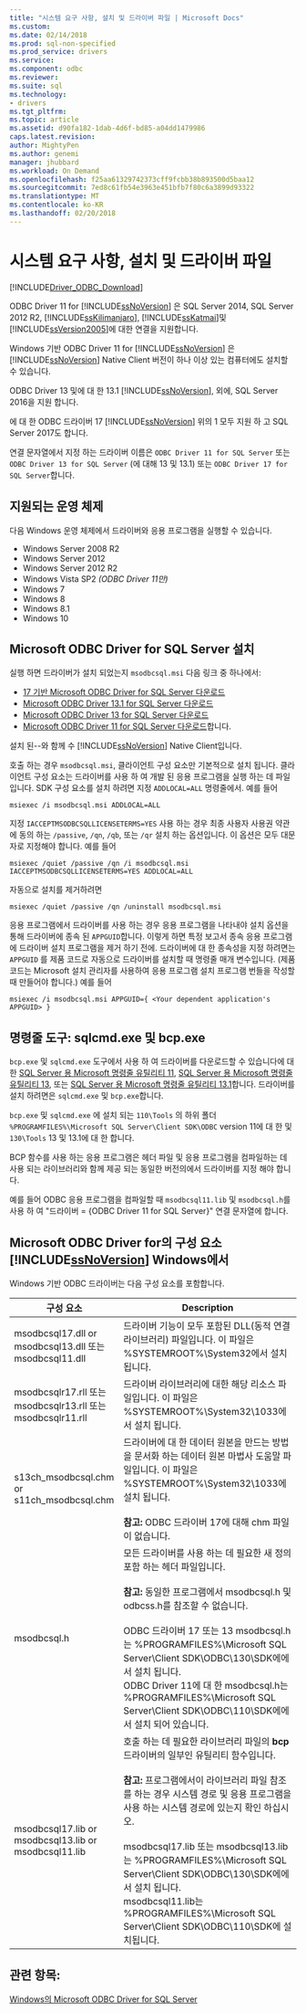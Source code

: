```yaml
---
title: "시스템 요구 사항, 설치 및 드라이버 파일 | Microsoft Docs"
ms.custom: 
ms.date: 02/14/2018
ms.prod: sql-non-specified
ms.prod_service: drivers
ms.service: 
ms.component: odbc
ms.reviewer: 
ms.suite: sql
ms.technology:
- drivers
ms.tgt_pltfrm: 
ms.topic: article
ms.assetid: d90fa182-1dab-4d6f-bd85-a04dd1479986
caps.latest.revision: 
author: MightyPen
ms.author: genemi
manager: jhubbard
ms.workload: On Demand
ms.openlocfilehash: f25aa61329742373cff9fcbb38b893500d5baa12
ms.sourcegitcommit: 7ed8c61fb54e3963e451bfb7f80c6a3899d93322
ms.translationtype: MT
ms.contentlocale: ko-KR
ms.lasthandoff: 02/20/2018
---
```

# <a name="system-requirements-installation-and-driver-files"></a>시스템 요구 사항, 설치 및 드라이버 파일
[!INCLUDE[Driver_ODBC_Download](../../../includes/driver_odbc_download.md)]

ODBC Driver 11 for [!INCLUDE[ssNoVersion](../../../includes/ssnoversion_md.md)] 은 SQL Server 2014, SQL Server 2012 R2, [!INCLUDE[ssKilimanjaro](../../../includes/sskilimanjaro_md.md)], [!INCLUDE[ssKatmai](../../../includes/sskatmai_md.md)]및 [!INCLUDE[ssVersion2005](../../../includes/ssversion2005_md.md)]에 대한 연결을 지원합니다.  
  
Windows 기반 ODBC Driver 11 for [!INCLUDE[ssNoVersion](../../../includes/ssnoversion_md.md)] 은 [!INCLUDE[ssNoVersion](../../../includes/ssnoversion_md.md)] Native Client 버전이 하나 이상 있는 컴퓨터에도 설치할 수 있습니다.  
  
ODBC Driver 13 및에 대 한 13.1 [!INCLUDE[ssNoVersion](../../../includes/ssnoversion_md.md)], 외에, SQL Server 2016을 지원 합니다. 

에 대 한 ODBC 드라이버 17 [!INCLUDE[ssNoVersion](../../../includes/ssnoversion_md.md)] 위의 1 모두 지원 하 고 SQL Server 2017도 합니다.
  
연결 문자열에서 지정 하는 드라이버 이름은 `ODBC Driver 11 for SQL Server` 또는 `ODBC Driver 13 for SQL Server` (에 대해 13 및 13.1) 또는 `ODBC Driver 17 for SQL Server`합니다.
  
## <a name="supported-operating-systems"></a>지원되는 운영 체제

다음 Windows 운영 체제에서 드라이버와 응용 프로그램을 실행할 수 있습니다.  

-   Windows Server 2008 R2 
-   Windows Server 2012
-   Windows Server 2012 R2    
-   Windows Vista SP2 *(ODBC Driver 11만)*  
-   Windows 7  
-   Windows 8
-   Windows 8.1
-   Windows 10
  
## <a name="installing-microsoft-odbc-driver-for-sql-server"></a>Microsoft ODBC Driver for SQL Server 설치

실행 하면 드라이버가 설치 되었는지 `msodbcsql.msi` 다음 링크 중 하나에서:

- [17 기반 Microsoft ODBC Driver for SQL Server 다운로드](https://www.microsoft.com/download/details.aspx?id=56567)
- [Microsoft ODBC Driver 13.1 for SQL Server 다운로드](https://www.microsoft.com/download/details.aspx?id=53339)
- [Microsoft ODBC Driver 13 for SQL Server 다운로드](https://www.microsoft.com/download/details.aspx?id=50420)
- [Microsoft ODBC Driver 11 for SQL Server 다운로드](https://www.microsoft.com/download/details.aspx?id=36434)합니다. 

설치 된--와 함께 수 [!INCLUDE[ssNoVersion](../../../includes/ssnoversion_md.md)] Native Client입니다.  

호출 하는 경우 `msodbcsql.msi`, 클라이언트 구성 요소만 기본적으로 설치 됩니다. 클라이언트 구성 요소는 드라이버를 사용 하 여 개발 된 응용 프로그램을 실행 하는 데 파일입니다. SDK 구성 요소를 설치 하려면 지정 `ADDLOCAL=ALL` 명령줄에서. 예를 들어  
  
```  
msiexec /i msodbcsql.msi ADDLOCAL=ALL  
```  
  
 지정 `IACCEPTMSODBCSQLLICENSETERMS=YES` 사용 하는 경우 최종 사용자 사용권 약관에 동의 하는 `/passive`, `/qn`, `/qb`, 또는 `/qr` 설치 하는 옵션입니다. 이 옵션은 모두 대문자로 지정해야 합니다. 예를 들어  
  
```  
msiexec /quiet /passive /qn /i msodbcsql.msi IACCEPTMSODBCSQLLICENSETERMS=YES ADDLOCAL=ALL  
```  
  
 자동으로 설치를 제거하려면  
  
```  
msiexec /quiet /passive /qn /uninstall msodbcsql.msi  
```  
  
응용 프로그램에서 드라이버를 사용 하는 경우 응용 프로그램을 나타내야 설치 옵션을 통해 드라이버에 종속 된 `APPGUID`합니다. 이렇게 하면 특정 보고서 종속 응용 프로그램에 드라이버 설치 프로그램을 제거 하기 전에. 드라이버에 대 한 종속성을 지정 하려면는 `APPGUID` 를 제품 코드로 자동으로 드라이버를 설치할 때 명령줄 매개 변수입니다. (제품 코드는 Microsoft 설치 관리자를 사용하여 응용 프로그램 설치 프로그램 번들을 작성할 때 만들어야 합니다.) 예를 들어  
  
```  
msiexec /i msodbcsql.msi APPGUID={ <Your dependent application's APPGUID> }  
```  

## <a name="command-line-tools-sqlcmdexe-and-bcpexe"></a>명령줄 도구: sqlcmd.exe 및 bcp.exe

`bcp.exe` 및 `sqlcmd.exe` 도구에서 사용 하 여 드라이버를 다운로드할 수 있습니다에 대 한 [SQL Server 용 Microsoft 명령줄 유틸리티 11](http://www.microsoft.com/download/details.aspx?id=36433), [SQL Server 용 Microsoft 명령줄 유틸리티 13](https://www.microsoft.com/download/details.aspx?id=52680), 또는 [SQL Server 용 Microsoft 명령줄 유틸리티 13.1](https://www.microsoft.com/download/details.aspx?id=53591)합니다. 드라이버를 설치 하려면은 `sqlcmd.exe` 및 `bcp.exe`합니다.
  
`bcp.exe` 및 `sqlcmd.exe` 에 설치 되는 `110\Tools` 의 하위 폴더 `%PROGRAMFILES%\Microsoft SQL Server\Client SDK\ODBC` version 11에 대 한 및 `130\Tools` 13 및 13.1에 대 한 합니다.

BCP 함수를 사용 하는 응용 프로그램은 헤더 파일 및 응용 프로그램을 컴파일하는 데 사용 되는 라이브러리와 함께 제공 되는 동일한 버전의에서 드라이버를 지정 해야 합니다.  

예를 들어 ODBC 응용 프로그램을 컴파일할 때 `msodbcsql11.lib` 및 `msodbcsql.h`를 사용 하 여 "드라이버 = {ODBC Driver 11 for SQL Server}" 연결 문자열에 합니다.

## <a name="components-of-the-microsoft-odbc-driver-for-includessnoversionincludesssnoversionmdmd-on-windows"></a>Microsoft ODBC Driver for의 구성 요소 [!INCLUDE[ssNoVersion](../../../includes/ssnoversion_md.md)] Windows에서 
 Windows 기반 ODBC 드라이버는 다음 구성 요소를 포함합니다.
 
|구성 요소|Description|  
|---------------|-----------------|  
|msodbcsql17.dll or <br> msodbcsql13.dll 또는 <br> msodbcsql11.dll|드라이버 기능이 모두 포함된 DLL(동적 연결 라이브러리) 파일입니다. 이 파일은 %SYSTEMROOT%\System32에서 설치 됩니다.|  
|msodbcsqlr17.rll 또는 <br> msodbcsqlr13.rll 또는 <br> msodbcsqlr11.rll|드라이버 라이브러리에 대한 해당 리소스 파일입니다. 이 파일은 %SYSTEMROOT%\System32\1033에서 설치 됩니다.| 
|s13ch_msodbcsql.chm or <br> s11ch_msodbcsql.chm |드라이버에 대 한 데이터 원본을 만드는 방법을 문서화 하는 데이터 원본 마법사 도움말 파일입니다. 이 파일은 %SYSTEMROOT%\System32\1033에 설치 됩니다. <br /> <br /> **참고:** ODBC 드라이버 17에 대해 chm 파일이 없습니다. |  
|msodbcsql.h|모든 드라이버를 사용 하는 데 필요한 새 정의 포함 하는 헤더 파일입니다.<br /><br /> **참고:**  동일한 프로그램에서 msodbcsql.h 및 odbcss.h를 참조할 수 없습니다.<br /><br /> ODBC 드라이버 17 또는 13 msodbcsql.h는 %PROGRAMFILES%\Microsoft SQL Server\Client SDK\ODBC\130\SDK에에서 설치 됩니다. <br /> ODBC Driver 11에 대 한 msodbcsql.h는 %PROGRAMFILES%\Microsoft SQL Server\Client SDK\ODBC\110\SDK에에서 설치 되어 있습니다.| 
|msodbcsql17.lib or <br> msodbcsql13.lib or <br> msodbcsql11.lib|호출 하는 데 필요한 라이브러리 파일의 **bcp** 드라이버의 일부인 유틸리티 함수입니다.<br /><br /> **참고:** 프로그램에서이 라이브러리 파일 참조를 하는 경우 시스템 경로 및 응용 프로그램을 사용 하는 시스템 경로에 있는지 확인 하십시오.<br /><br /> msodbcsql17.lib 또는 msodbcsql13.lib는 %PROGRAMFILES%\Microsoft SQL Server\Client SDK\ODBC\130\SDK에에서 설치 됩니다.<br /> msodbcsql11.lib는 %PROGRAMFILES%\Microsoft SQL Server\Client SDK\ODBC\110\SDK에 설치됩니다.|

  
## <a name="see-also"></a>관련 항목:  
 [Windows의 Microsoft ODBC Driver for SQL Server](../../../connect/odbc/windows/microsoft-odbc-driver-for-sql-server-on-windows.md)  
  
  
